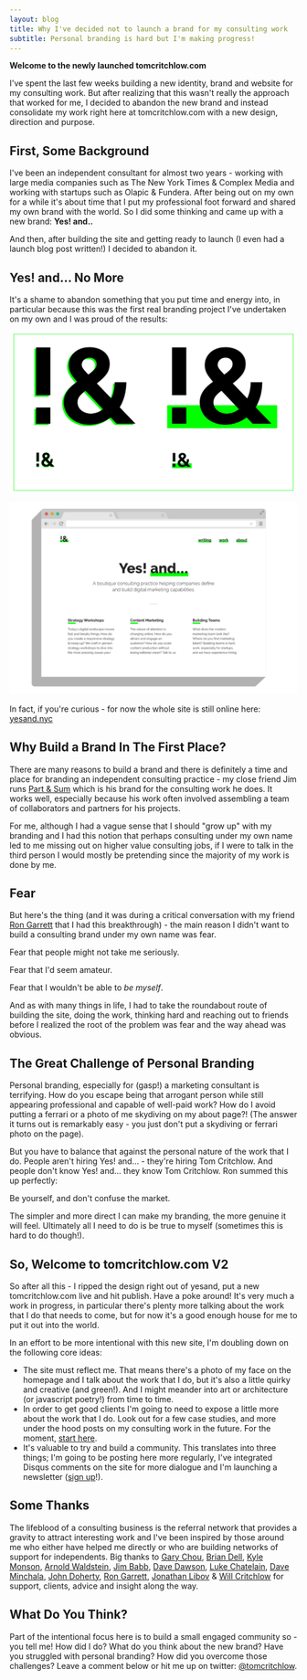 ```yaml
---
layout: blog
title: Why I've decided not to launch a brand for my consulting work
subtitle: Personal branding is hard but I'm making progress!
--- 
```


**Welcome to the newly launched tomcritchlow.com**

I've spent the last few weeks building a new identity, brand and website for my consulting work. But after realizing that this wasn't really the approach that worked for me, I decided to abandon the new brand and instead consolidate my work right here at tomcritchlow.com with a new design, direction and purpose.

## First, Some Background

I've been an independent consultant for almost two years - working with large media companies such as The New York Times & Complex Media and working with startups such as Olapic & Fundera. After being out on my own for a while it's about time that I put my professional foot forward and shared my own brand with the world. So I did some thinking and came up with a new brand: **Yes! and..**

And then, after building the site and getting ready to launch (I even had a launch blog post written!) I decided to abandon it.

## Yes! and... No More

It's a shame to abandon something that you put time and energy into, in particular because this was the first real branding project I've undertaken on my own and I was proud of the results:

![](/images/yesandlogos.png)

![](/images/yesandbrowser.png)

In fact, if you're curious -  for now the whole site is still online here: [yesand.nyc](http://yesand.nyc)

## Why Build a Brand In The First Place?

There are many reasons to build a brand and there is definitely a time and place for branding an independent consulting practice - my close friend Jim runs [Part & Sum](http://www.partandsum.com) which is his brand for the consulting work he does. It works well, especially because his work often involved assembling a team of collaborators and partners for his projects.

For me, although I had a vague sense that I should "grow up" with my branding and I had this notion that perhaps consulting under my own name led to me missing out on higher value consulting jobs, if I were to talk in the third person I would mostly be pretending since the majority of my work is done by me.

## Fear

But here's the thing (and it was during a critical conversation with my friend [Ron Garrett](http://rongarrett.co) that I had this breakthrough) - the main reason I didn't want to build a consulting brand under my own name was fear.

Fear that people might not take me seriously.

Fear that I'd seem amateur.

Fear that I wouldn't be able to *be myself*.

And as with many things in life, I had to take the roundabout route of building the site, doing the work, thinking hard and reaching out to friends before I realized the root of the problem was fear and the way ahead was obvious.

## The Great Challenge of Personal Branding

Personal branding, especially for (gasp!) a marketing consultant is terrifying. How do you escape being that arrogant person while still appearing professional and capable of well-paid work? How do I avoid putting a ferrari or a photo of me skydiving on my about page?! (The answer it turns out is remarkably easy - you just don't put a skydiving or ferrari photo on the page).

But you have to balance that against the personal nature of the work that I do. People aren't hiring Yes! and... - they're hiring Tom Critchlow. And people don't know Yes! and... they know Tom Critchlow. Ron summed this up perfectly:

<div class="quotebox">
Be yourself, and don't confuse the market.
</div>

The simpler and more direct I can make my branding, the more genuine it will feel. Ultimately all I need to do is be true to myself (sometimes this is hard to do though!).

## So, Welcome to tomcritchlow.com V2

So after all this - I ripped the design right out of yesand, put a new tomcritchlow.com live and hit publish. Have a poke around! It's very much a work in progress, in particular there's plenty more talking about the work that I do that needs to come, but for now it's a good enough house for me to put it out into the world.

In an effort to be more intentional with this new site, I'm doubling down on the following core ideas:

- The site must reflect me. That means there's a photo of my face on the homepage and I talk about the work that I do, but it's also a little quirky and creative (and green!). And I might meander into art or architecture (or javascript poetry!) from time to time.
- In order to get good clients I'm going to need to expose a little more about the work that I do. Look out for a few case studies, and more under the hood posts on my consulting work in the future. For the moment, [start here](/consulting).
- It's valuable to try and build a community. This translates into three things; I'm going to be posting here more regularly, I've integrated Disqus comments on the site for more dialogue and I'm launching a newsletter ([sign up](http://tinyletter.com/tomcritchlow)!).

## Some Thanks

The lifeblood of a consulting business is the referral network that provides a gravity to attract interesting work and I've been inspired by those around me who either have helped me directly or who are building networks of support for independents. Big thanks to [Gary Chou](http://orbital.nyc/), [Brian Dell](https://twitter.com/itsbdell), [Kyle Monson](https://twitter.com/kmonson), [Arnold Waldstein](http://arnoldwaldstein.com/), [Jim Babb](http://www.partandsum.com/), [Dave Dawson](http://www.iamdavedawson.com/), [Luke Chatelain](https://twitter.com/lukechatelain), [Dave Minchala](https://twitter.com/daveminchala), [John Doherty](http://www.johnfdoherty.com/), [Ron Garrett](http://www.rongarrett.co/), [Jonathan Libov](http://whoo.ps/) & [Will Critchlow](https://twitter.com/willcritchlow) for support, clients, advice and insight along the way.

## What Do You Think?

Part of the intentional focus here is to build a small engaged community so - you tell me! How did I do? What do you think about the new brand? Have you struggled with personal branding? How did you overcome those challenges? Leave a comment below or hit me up on twitter: [@tomcritchlow](http://twitter.com/tomcritchlow).
